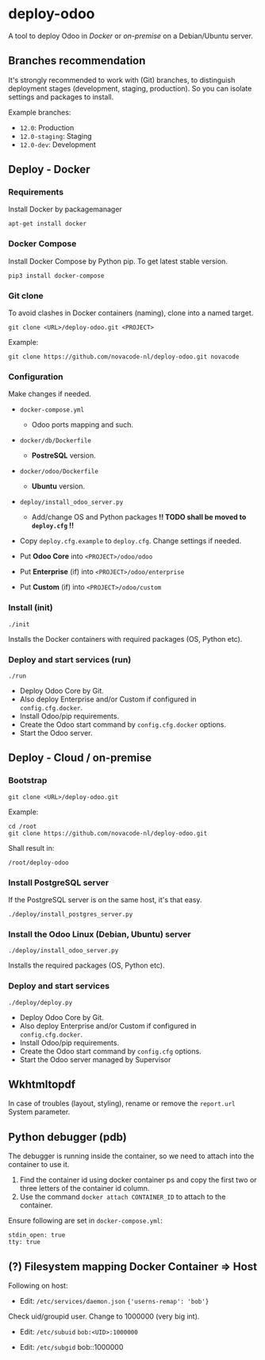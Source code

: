 # deploy-odoo

A tool to deploy Odoo in *Docker* or *on-premise* on a Debian/Ubuntu server.

## Branches recommendation

It's strongly recommended to work with (Git) branches, to distinguish
deployment stages (development, staging, production).
So you can isolate settings and packages to install.

Example branches:

- `12.0`: Production
- `12.0-staging`: Staging
- `12.0-dev`: Development

## Deploy - Docker

### Requirements

Install Docker by packagemanager

`apt-get install docker`

### Docker Compose

Install Docker Compose by Python pip. To get latest stable version.

`pip3 install docker-compose`

### Git clone

To avoid clashes in Docker containers (naming), clone into a named
target.

`git clone <URL>/deploy-odoo.git <PROJECT>`

Example:

`git clone https://github.com/novacode-nl/deploy-odoo.git novacode`

### Configuration

Make changes if needed.

- `docker-compose.yml`
  - Odoo ports mapping and such.

- `docker/db/Dockerfile`
  - **PostreSQL** version.

- `docker/odoo/Dockerfile`
  - **Ubuntu** version.

- `deploy/install_odoo_server.py`
  - Add/change OS and Python packages
**!! TODO shall be moved to `deploy.cfg` !!**

- Copy `deploy.cfg.example` to `deploy.cfg`. Change settings if needed.

- Put **Odoo Core** into `<PROJECT>/odoo/odoo`
- Put **Enterprise** (if) into `<PROJECT>/odoo/enterprise`
- Put **Custom** (if) into `<PROJECT>/odoo/custom`

### Install (init)

`./init`

Installs the Docker containers with required packages (OS, Python etc).

### Deploy and start services (run)

`./run`

- Deploy Odoo Core by Git.
- Also deploy Enterprise and/or Custom if configured in `config.cfg.docker`.
- Install Odoo/pip requirements.
- Create the Odoo start command by `config.cfg.docker` options.
- Start the Odoo server.

## Deploy - Cloud / on-premise

### Bootstrap

```
git clone <URL>/deploy-odoo.git
```

Example:

```
cd /root
git clone https://github.com/novacode-nl/deploy-odoo.git
```

Shall result in:

`/root/deploy-odoo`

### Install PostgreSQL server

If the PostgreSQL server is on the same host, it's that easy.

`./deploy/install_postgres_server.py`

### Install the Odoo Linux (Debian, Ubuntu) server

`./deploy/install_odoo_server.py`

Installs the required packages (OS, Python etc).

### Deploy and start services

`./deploy/deploy.py`

- Deploy Odoo Core by Git.
- Also deploy Enterprise and/or Custom if configured in `config.cfg.docker`.
- Install Odoo/pip requirements.
- Create the Odoo start command by `config.cfg` options.
- Start the Odoo server managed by Supervisor

## Wkhtmltopdf

In case of troubles (layout, styling), rename or remove the `report.url` System parameter.

## Python debugger (pdb)

The debugger is running inside the container, so we need to attach into the container to use it.

1. Find the container id using docker container ps and copy the first two or three letters of the container id column.
2. Use the command `docker attach CONTAINER_ID` to attach to the container.

Ensure following are set in `docker-compose.yml`:

```
stdin_open: true
tty: true
```

## (?) Filesystem mapping Docker Container => Host

Following on host:

- Edit: `/etc/services/daemon.json`
`{'userns-remap': 'bob'}`

Check uid/groupid user. Change to 1000000 (very big int).

- Edit: `/etc/subuid`
`bob:<UID>:1000000`

- Edit: `/etc/subgid`
bob:<GID>:1000000